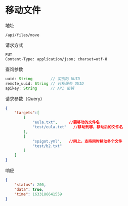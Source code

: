 # 移动文件

地址
```
/api/files/move
```

请求方式
```
PUT
Content-Type: application/json; charset=utf-8
```

查询参数
```js
uuid: String        // 实例的 UUID
remote_uuid: String // 远程服务 UUID
apikey: String      // API 密钥
```

请求参数（Query）
```json
{
    "targets":[
        [
            "eula.txt",     //要移动的文件名
            "test/eula.txt"   //移动到哪，移动后的文件名
        ],
        [
            "spigot.yml",   //同上，支持同时移动多个文件
            "test/b2.txt"
        ]
    ]
}
```

响应
```json
{
    "status": 200,
    "data": true,
    "time": 1633186641559
}
```
